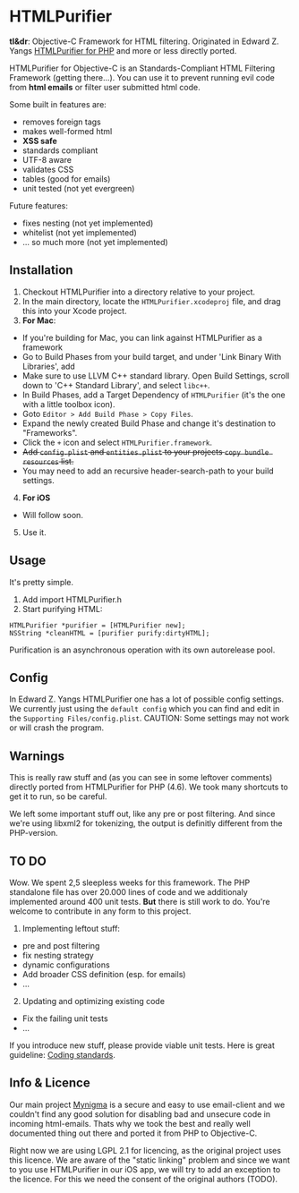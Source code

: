 HTMLPurifier
============

**tl&dr**: Objective-C Framework for HTML filtering. Originated in Edward Z. Yangs [HTMLPurifier for PHP](http://htmlpurifier.org) and more or less directly ported. 

HTMLPurifier for Objective-C is an Standards-Compliant HTML Filtering Framework (getting there...). You can use it to prevent running evil code from **html emails** or filter user submitted html code. 

Some built in features are:

- removes foreign tags
- makes well-formed html
- **XSS safe**
- standards compliant
- UTF-8 aware
- validates CSS
- tables (good for emails)
- unit tested (not yet evergreen)

Future features:

- fixes nesting (not yet implemented)
- whitelist (not yet implemented)
- ... so much more (not yet implemented)


## Installation ##

1. Checkout HTMLPurifier into a directory relative to your project.
2. In the main directory, locate the `HTMLPurifier.xcodeproj` file, and drag this into your Xcode project.
3. **For Mac**:
  - If you're building for Mac, you can link against HTMLPurifier as a framework
  - Go to Build Phases from your build target, and under 'Link Binary With Libraries', add  
  - Make sure to use LLVM C++ standard library.  Open Build Settings, scroll down to 'C++ Standard Library', and select `libc++`.
  - In Build Phases, add a Target Dependency of `HTMLPurifier` (it's the one with a little toolbox icon).
  - Goto `Editor > Add Build Phase > Copy Files`.
  - Expand the newly created Build Phase and change it's destination to "Frameworks".
  - Click the `+` icon and select `HTMLPurifier.framework`.
  - ~~Add `config.plist` and `entities.plist` to your projects `copy bundle resources` list.~~
  - You may need to add an recursive header-search-path to your build settings.
4. **For iOS** 
  - Will follow soon.
5. Use it.


## Usage ##

It's pretty simple. 

1. Add import HTMLPurifier.h
2. Start purifying HTML: 

```objc
HTMLPurifier *purifier = [HTMLPurifier new];
NSString *cleanHTML = [purifier purify:dirtyHTML];
```

Purification is an asynchronous operation with its own autorelease pool.


## Config ##

In Edward Z. Yangs HTMLPurifier one has a lot of possible config settings. We currently just using the `default config` which you can find and edit in the `Supporting Files/config.plist`. CAUTION: Some settings may not work or will crash the program.


## Warnings ##

This is really raw stuff and (as you can see in some leftover comments) directly ported from HTMLPurifier for PHP (4.6). We took many shortcuts to get it to run, so be careful.

We left some important stuff out, like any pre or post filtering. And since we're using libxml2 for tokenizing, the output is definitly different from the PHP-version.


## TO DO ##

Wow. We spent 2,5 sleepless weeks for this framework. The PHP standalone file has over 20.000 lines of code and we additionaly implemented around 400 unit tests. **But** there is still work to do. You're welcome to contribute in any form to this project.

1. Implementing leftout stuff:
  - pre and post filtering
  - fix nesting strategy
  - dynamic configurations
  - Add broader CSS definition (esp. for emails)
  - ...

2. Updating and optimizing existing code
  - Fix the failing unit tests
  - ...

If you introduce new stuff, please provide viable unit tests. Here is great guideline: [Coding standards](http://htmlpurifier.org/contribute#toclink1).


## Info & Licence ##

Our main project [Mynigma](https://mynigma.org) is a secure and easy to use email-client and we couldn't find any good solution for disabling bad and unsecure code in incoming html-emails. Thats why we took the best and really well documented thing out there and ported it from PHP to Objective-C.

Right now we are using LGPL 2.1 for licencing, as the original project uses this licence. We are aware of the "static linking" problem and since we want to you use HTMLPurifier in our iOS app, we will try to add an exception to the licence. For this we need the consent of the original authors (TODO).   


